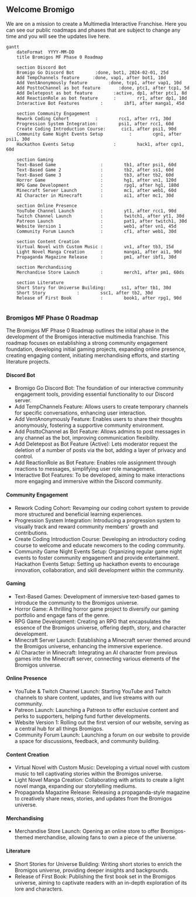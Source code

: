 ## Welcome Bromigo

We are on a mission to create a Multimedia Interactive Franchise. Here you can see our public roadmaps and phases that are subject to change any time and you will see the updates live here.

```mermaid
gantt
    dateFormat  YYYY-MM-DD
    title Bromigos MF Phase 0 Roadmap

    section Discord Bot
    Bromigo Go Discord Bot        :done, bot1, 2024-02-01, 25d
    Add TempChannels feature     :done, vap1, after bot1, 10d
    Add VentAnonymously feature        :done, tcp1, after vap1, 10d
    Add PosttoChannel as bot feature       :done, ptc1, after tcp1, 5d
    Add Deletepost as bot feature        :active, dp1, after ptc1, 8d
    Add ReactionRole as bot feature      :        rr1, after dp1, 10d
    Interactive Bot Features        :        ibf1, after manga1, 45d

    section Community Engagement
    Rework Coding Cohort          :        rcc1, after rr1, 30d
    Progression System Integration:        psi1, after rcc1, 60d
    Create Coding Introduction Course:      cic1, after psi1, 90d
    Community Game Night Events Setup          :        cgn1, after psi1, 30d
    Hackathon Events Setup               :        hack1, after cgn1, 60d

    section Gaming
    Text-Based Game                 :        tb1, after psi1, 60d
    Text-Based Game 2               :        tb2, after ss1, 60d
    Text-Based Game 3               :        tb3, after tb2, 60d
    Horror Game                     :        hg1, after vn1, 120d
    RPG Game Development            :        rpg1, after hg1, 180d
    Minecraft Server Launch         :        mc1, after web1, 60d
    AI Character in Minecraft       :        ai1, after mc1, 30d

    section Online Presence
    YouTube Channel Launch          :        yt1, after rcc1, 90d
    Twitch Channel Launch           :        twitch1, after yt1, 30d
    Patreon Launch                  :        pat1, after twitch1, 30d
    Website Version 1               :        web1, after vn1, 45d
    Community Forum Launch          :        cf1, after web1, 30d

    section Content Creation
    Virtual Novel with Custom Music :        vn1, after tb3, 15d
    Light Novel Manga Creation      :        manga1, after ai1, 90d
    Propaganda Magazine Release     :        pm1, after ibf1, 30d

    section Merchandising
    Merchandise Store Launch        :        merch1, after pm1, 60ds

    section Literature
    Short Story for Universe Building:      ss1, after tb1, 30d
    Short Story            :        ssc1, after tb2, 30d
    Release of First Book           :        book1, after rpg1, 90d


```

### Bromigos MF Phase 0 Roadmap
The Bromigos MF Phase 0 Roadmap outlines the initial phase in the development of the Bromigos interactive multimedia franchise. This roadmap focuses on establishing a strong community engagement foundation, developing initial gaming projects, expanding online presence, creating engaging content, initiating merchandising efforts, and starting literature projects.

#### Discord Bot
- Bromigo Go Discord Bot: The foundation of our interactive community engagement tools, providing essential functionality to our Discord server.
- Add TempChannels Feature: Allows users to create temporary channels for specific conversations, enhancing user interaction.
- Add VentAnonymously Feature: Enables users to share their thoughts anonymously, fostering a supportive community environment.
- Add PosttoChannel as Bot Feature: Allows admins to post messages in any channel as the bot, improving communication flexibility.
- Add Deletepost as Bot Feature (Active): Lets moderator request the deletion of a number of posts via the bot, adding a layer of privacy and control.
- Add ReactionRole as Bot Feature: Enables role assignment through reactions to messages, simplifying user role management.
- Interactive Bot Features: To be developed, aiming to make interactions more engaging and immersive within the Discord community.
#### Community Engagement
- Rework Coding Cohort: Revamping our coding cohort system to provide more structured and beneficial learning experiences.
- Progression System Integration: Introducing a progression system to visually track and reward community members' growth and contributions.
- Create Coding Introduction Course: Developing an introductory coding course to welcome and educate newcomers to the coding community.
- Community Game Night Events Setup: Organizing regular game night events to foster community engagement and provide entertainment.
Hackathon Events Setup: Setting up hackathon events to encourage innovation, collaboration, and skill development within the community.
#### Gaming
- Text-Based Games: Development of immersive text-based games to introduce the community to the Bromigos universe.
- Horror Game: A thrilling horror game project to diversify our gaming portfolio and engage fans of the genre.
- RPG Game Development: Creating an RPG that encapsulates the essence of the Bromigos universe, offering depth, story, and character development.
- Minecraft Server Launch: Establishing a Minecraft server themed around the Bromigos universe, enhancing the immersive experience.
- AI Character in Minecraft: Integrating an AI character from previous games into the Minecraft server, connecting various elements of the Bromigos universe.
#### Online Presence
- YouTube & Twitch Channel Launch: Starting YouTube and Twitch channels to share content, updates, and live streams with our community.
- Patreon Launch: Launching a Patreon to offer exclusive content and perks to supporters, helping fund further developments.
- Website Version 1: Rolling out the first version of our website, serving as a central hub for all things Bromigos.
- Community Forum Launch: Launching a forum on our website to provide a space for discussions, feedback, and community building.
#### Content Creation
- Virtual Novel with Custom Music: Developing a virtual novel with custom music to tell captivating stories within the Bromigos universe.
-  Light Novel Manga Creation: Collaborating with artists to create a light novel manga, expanding our storytelling mediums.
- Propaganda Magazine Release: Releasing a propaganda-style magazine to creatively share news, stories, and updates from the Bromigos universe.
#### Merchandising
- Merchandise Store Launch: Opening an online store to offer Bromigos-themed merchandise, allowing fans to own a piece of the universe.
#### Literature
- Short Stories for Universe Building: Writing short stories to enrich the Bromigos universe, providing deeper insights and backgrounds.
- Release of First Book: Publishing the first book set in the Bromigos universe, aiming to captivate readers with an in-depth exploration of its lore and characters.
